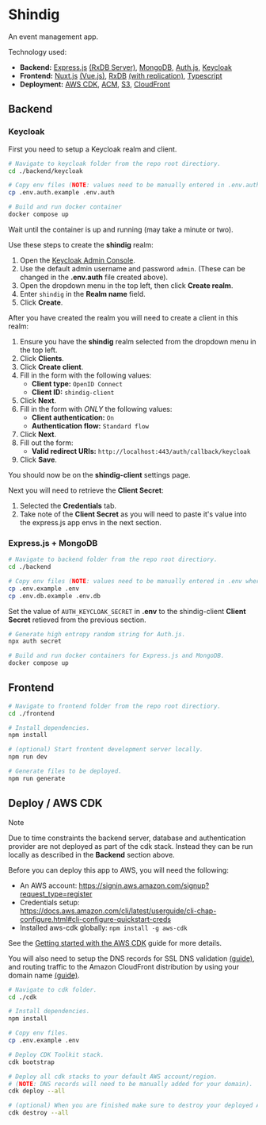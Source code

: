 # Shindig

An event management app.

Technology used:

- **Backend:** [Express.js](https://expressjs.com/) [(RxDB Server)](https://rxdb.info/rx-server.html), [MongoDB](https://www.mongodb.com/), [Auth.js](https://authjs.dev/), [Keycloak](https://www.keycloak.org/)
- **Frontend:** [Nuxt.js](https://nuxt.com/) [(Vue.js)](https://vuejs.org/), [RxDB](https://rxdb.info/) [(with replication)](https://rxdb.info/replication.html), [Typescript](https://www.typescriptlang.org/)
- **Deployment:** [AWS CDK](https://aws.amazon.com/cdk/), [ACM](https://aws.amazon.com/certificate-manager/), [S3](https://aws.amazon.com/s3/), [CloudFront](https://aws.amazon.com/cloudfront/)

## Backend

### Keycloak

First you need to setup a Keycloak realm and client.

```bash
# Navigate to keycloak folder from the repo root directiory.
cd ./backend/keycloak

# Copy env files (NOTE: values need to be manually entered in .env.auth where applicable).
cp .env.auth.example .env.auth

# Build and run docker container
docker compose up
```

Wait until the container is up and running (may take a minute or two).

Use these steps to create the **shindig** realm:

1. Open the [Keycloak Admin Console](http://localhost:8080).
2. Use the default admin username and password `admin`. (These can be changed in the **.env.auth** file created above).
3. Open the dropdown menu in the top left, then click **Create realm**.
4. Enter `shindig` in the **Realm name** field.
5. Click **Create**.

After you have created the realm you will need to create a client in this realm:

1. Ensure you have the **shindig** realm selected from the dropdown menu in the top left.
2. Click **Clients**.
3. Click **Create client**.
4. Fill in the form with the following values:
   - **Client type:** `OpenID Connect`
   - **Client ID:** `shindig-client`
5. Click **Next**.
6. Fill in the form with _ONLY_ the following values:
   - **Client authentication:** `On`
   - **Authentication flow:** `Standard flow`
7. Click **Next**.
8. Fill out the form:
   - **Valid redirect URIs:** `http://localhost:443/auth/callback/keycloak`
9. Click **Save**.

You should now be on the **shindig-client** settings page.

Next you will need to retrieve the **Client Secret**:

1. Selected the **Credentials** tab.
2. Take note of the **Client Secret** as you will need to paste it's value into the express.js app envs in the next section.

### Express.js + MongoDB

```bash
# Navigate to backend folder from the repo root directiory.
cd ./backend

# Copy env files (NOTE: values need to be manually entered in .env where applicable).
cp .env.example .env
cp .env.db.example .env.db
```

Set the value of `AUTH_KEYCLOAK_SECRET` in **.env** to the shindig-client **Client Secret** retieved from the previous section.

```bash
# Generate high entropy random string for Auth.js.
npx auth secret

# Build and run docker containers for Express.js and MongoDB.
docker compose up
```

## Frontend

```bash
# Navigate to frontend folder from the repo root directiory.
cd ./frontend

# Install dependencies.
npm install

# (optional) Start frontent development server locally.
npm run dev

# Generate files to be deployed.
npm run generate
```

## Deploy / AWS CDK

> [!NOTE]
> Due to time constraints the backend server, database and authentication provider are not deployed as part of the cdk stack. Instead they can be run locally as described in the **Backend** section above.

Before you can deploy this app to AWS, you will need the following:

- An AWS account: https://signin.aws.amazon.com/signup?request_type=register
- Credentials setup: https://docs.aws.amazon.com/cli/latest/userguide/cli-chap-configure.html#cli-configure-quickstart-creds
- Installed aws-cdk globally: `npm install -g aws-cdk`

See the [Getting started with the AWS CDK](https://docs.aws.amazon.com/cdk/v2/guide/getting_started.html) guide for more details.

You will also need to setup the DNS records for SSL DNS validation [(guide)](https://docs.aws.amazon.com/acm/latest/userguide/dns-validation.html), and routing traffic to the Amazon CloudFront distribution by using your domain name [(guide)](https://docs.aws.amazon.com/Route53/latest/DeveloperGuide/routing-to-cloudfront-distribution.html).

```bash
# Navigate to cdk folder.
cd ./cdk

# Install dependencies.
npm install

# Copy env files.
cp .env.example .env

# Deploy CDK Toolkit stack.
cdk bootstrap

# Deploy all cdk stacks to your default AWS account/region.
# (NOTE: DNS records will need to be manually added for your domain).
cdk deploy --all

# (optional) When you are finished make sure to destroy your deployed AWS resources.
cdk destroy --all
```
